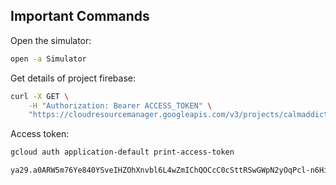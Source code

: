 
## Important Commands

Open the simulator:

```bash
open -a Simulator

```

Get details of project firebase: 

```bash
curl -X GET \
    -H "Authorization: Bearer ACCESS_TOKEN" \
    "https://cloudresourcemanager.googleapis.com/v3/projects/calmaddict-123"
```

Access token: 

```bash
gcloud auth application-default print-access-token

ya29.a0ARW5m76Ye840YSveIHZOhXnvbl6L4wZmIChQOCcC0cSttRSwGWpN2yOqPcl-n6Hi5hIqDacXryVGl-7vgRbPJYRyeF_mvFJyVDRVreldGVq7QY10RahZ58xGxA5P238t50l5UmdnPJbOSy_TGlHEvH63-zZNGjbM-LbQVsaNaCgYKAUQSARESFQHGX2MinuzmakDCx0NoID8rzSGN5g0175
```